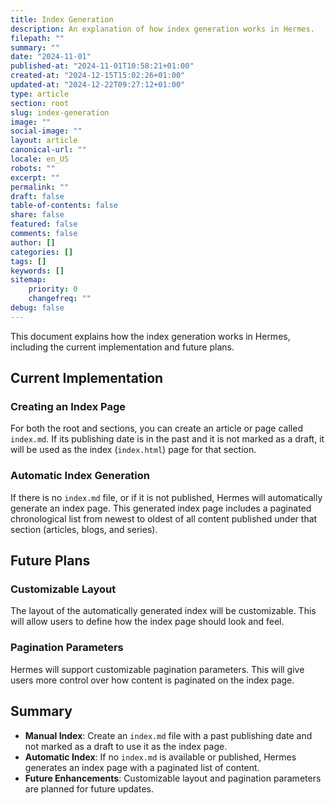 ```yaml
---
title: Index Generation
description: An explanation of how index generation works in Hermes.
filepath: ""
summary: ""
date: "2024-11-01"
published-at: "2024-11-01T10:58:21+01:00"
created-at: "2024-12-15T15:02:26+01:00"
updated-at: "2024-12-22T09:27:12+01:00"
type: article
section: root
slug: index-generation
image: ""
social-image: ""
layout: article
canonical-url: ""
locale: en_US
robots: ""
excerpt: ""
permalink: ""
draft: false
table-of-contents: false
share: false
featured: false
comments: false
author: []
categories: []
tags: []
keywords: []
sitemap:
    priority: 0
    changefreq: ""
debug: false
---
```


This document explains how the index generation works in Hermes, including the current implementation and future plans.

## Current Implementation

### Creating an Index Page

For both the root and sections, you can create an article or page called `index.md`. If its publishing date is in the past and it is not marked as a draft, it will be used as the index (`index.html`) page for that section.

### Automatic Index Generation

If there is no `index.md` file, or if it is not published, Hermes will automatically generate an index page. This generated index page includes a paginated chronological list from newest to oldest of all content published under that section (articles, blogs, and series).

## Future Plans

### Customizable Layout

The layout of the automatically generated index will be customizable. This will allow users to define how the index page should look and feel.

### Pagination Parameters

Hermes will support customizable pagination parameters. This will give users more control over how content is paginated on the index page.

## Summary

- **Manual Index**: Create an `index.md` file with a past publishing date and not marked as a draft to use it as the index page.
- **Automatic Index**: If no `index.md` is available or published, Hermes generates an index page with a paginated list of content.
- **Future Enhancements**: Customizable layout and pagination parameters are planned for future updates.
